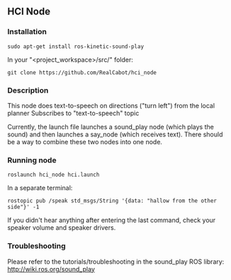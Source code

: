 ## HCI Node

### Installation
```
sudo apt-get install ros-kinetic-sound-play
```
In your "<project_workspace>/src/" folder:
```
git clone https://github.com/RealCabot/hci_node
```

### Description
This node does text-to-speech on directions ("turn left") from the local planner 
Subscribes to "text-to-speech" topic

Currently, the launch file launches a sound_play node (which plays the sound) and then launches a say_node (which receives text). There should be a way to combine these two nodes into one node.

### Running node
```
roslaunch hci_node hci.launch 
``` 
In a separate terminal:
```
rostopic pub /speak std_msgs/String '{data: "hallow from the other side"}' -1
```
If you didn't hear anything after entering the last command, check your speaker volume and speaker drivers.

### Troubleshooting
Please refer to the tutorials/troubleshooting in the sound_play ROS library:
http://wiki.ros.org/sound_play
